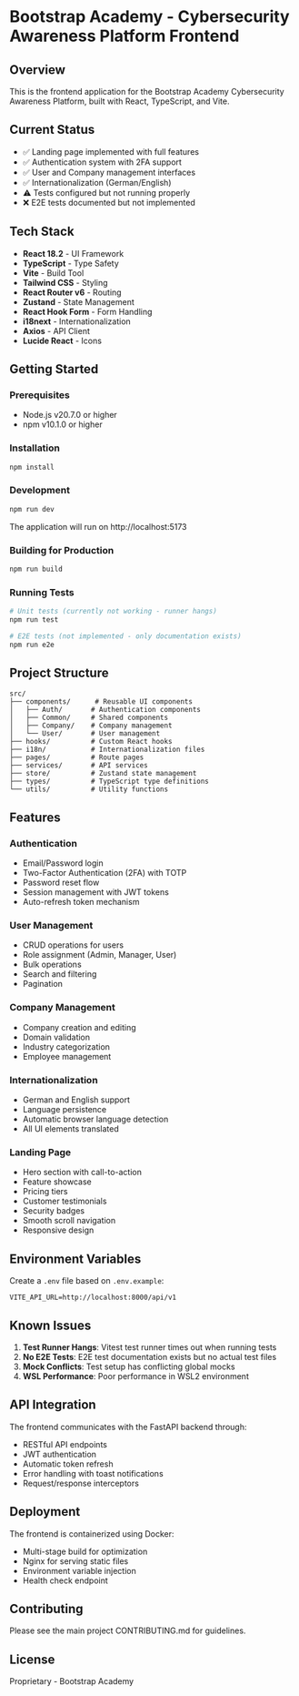 # Bootstrap Academy - Cybersecurity Awareness Platform Frontend

## Overview
This is the frontend application for the Bootstrap Academy Cybersecurity Awareness Platform, built with React, TypeScript, and Vite.

## Current Status
- ✅ Landing page implemented with full features
- ✅ Authentication system with 2FA support
- ✅ User and Company management interfaces
- ✅ Internationalization (German/English)
- ⚠️ Tests configured but not running properly
- ❌ E2E tests documented but not implemented

## Tech Stack
- **React 18.2** - UI Framework
- **TypeScript** - Type Safety
- **Vite** - Build Tool
- **Tailwind CSS** - Styling
- **React Router v6** - Routing
- **Zustand** - State Management
- **React Hook Form** - Form Handling
- **i18next** - Internationalization
- **Axios** - API Client
- **Lucide React** - Icons

## Getting Started

### Prerequisites
- Node.js v20.7.0 or higher
- npm v10.1.0 or higher

### Installation
```bash
npm install
```

### Development
```bash
npm run dev
```
The application will run on http://localhost:5173

### Building for Production
```bash
npm run build
```

### Running Tests
```bash
# Unit tests (currently not working - runner hangs)
npm run test

# E2E tests (not implemented - only documentation exists)
npm run e2e
```

## Project Structure
```
src/
├── components/      # Reusable UI components
│   ├── Auth/       # Authentication components
│   ├── Common/     # Shared components
│   ├── Company/    # Company management
│   └── User/       # User management
├── hooks/          # Custom React hooks
├── i18n/           # Internationalization files
├── pages/          # Route pages
├── services/       # API services
├── store/          # Zustand state management
├── types/          # TypeScript type definitions
└── utils/          # Utility functions
```

## Features

### Authentication
- Email/Password login
- Two-Factor Authentication (2FA) with TOTP
- Password reset flow
- Session management with JWT tokens
- Auto-refresh token mechanism

### User Management
- CRUD operations for users
- Role assignment (Admin, Manager, User)
- Bulk operations
- Search and filtering
- Pagination

### Company Management
- Company creation and editing
- Domain validation
- Industry categorization
- Employee management

### Internationalization
- German and English support
- Language persistence
- Automatic browser language detection
- All UI elements translated

### Landing Page
- Hero section with call-to-action
- Feature showcase
- Pricing tiers
- Customer testimonials
- Security badges
- Smooth scroll navigation
- Responsive design

## Environment Variables
Create a `.env` file based on `.env.example`:
```
VITE_API_URL=http://localhost:8000/api/v1
```

## Known Issues
1. **Test Runner Hangs**: Vitest test runner times out when running tests
2. **No E2E Tests**: E2E test documentation exists but no actual test files
3. **Mock Conflicts**: Test setup has conflicting global mocks
4. **WSL Performance**: Poor performance in WSL2 environment

## API Integration
The frontend communicates with the FastAPI backend through:
- RESTful API endpoints
- JWT authentication
- Automatic token refresh
- Error handling with toast notifications
- Request/response interceptors

## Deployment
The frontend is containerized using Docker:
- Multi-stage build for optimization
- Nginx for serving static files
- Environment variable injection
- Health check endpoint

## Contributing
Please see the main project CONTRIBUTING.md for guidelines.

## License
Proprietary - Bootstrap Academy